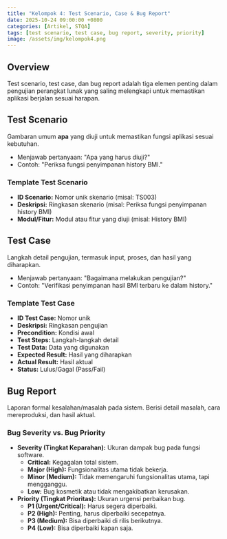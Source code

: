 ```yaml
---
title: "Kelompok 4: Test Scenario, Case & Bug Report"
date: 2025-10-24 09:00:00 +0800
categories: [Artikel, STQA]
tags: [test scenario, test case, bug report, severity, priority]
image: /assets/img/kelompok4.png
---
```


## Overview
Test scenario, test case, dan bug report adalah tiga elemen penting dalam pengujian perangkat lunak yang saling melengkapi untuk memastikan aplikasi berjalan sesuai harapan.

## Test Scenario
Gambaran umum **apa** yang diuji untuk memastikan fungsi aplikasi sesuai kebutuhan.
* Menjawab pertanyaan: "Apa yang harus diuji?"
* Contoh: "Periksa fungsi penyimpanan history BMI."

### Template Test Scenario
* **ID Scenario:** Nomor unik skenario (misal: TS003)
* **Deskripsi:** Ringkasan skenario (misal: Periksa fungsi penyimpanan history BMI)
* **Modul/Fitur:** Modul atau fitur yang diuji (misal: History BMI)

## Test Case
Langkah detail pengujian, termasuk input, proses, dan hasil yang diharapkan.
* Menjawab pertanyaan: "Bagaimana melakukan pengujian?"
* Contoh: "Verifikasi penyimpanan hasil BMI terbaru ke dalam history."

### Template Test Case
* **ID Test Case:** Nomor unik
* **Deskripsi:** Ringkasan pengujian
* **Precondition:** Kondisi awal
* **Test Steps:** Langkah-langkah detail
* **Test Data:** Data yang digunakan
* **Expected Result:** Hasil yang diharapkan
* **Actual Result:** Hasil aktual
* **Status:** Lulus/Gagal (Pass/Fail)

## Bug Report
Laporan formal kesalahan/masalah pada sistem. Berisi detail masalah, cara mereproduksi, dan hasil aktual.

### Bug Severity vs. Bug Priority
* **Severity (Tingkat Keparahan):** Ukuran dampak bug pada fungsi software.
    * **Critical:** Kegagalan total sistem.
    * **Major (High):** Fungsionalitas utama tidak bekerja.
    * **Minor (Medium):** Tidak memengaruhi fungsionalitas utama, tapi mengganggu.
    * **Low:** Bug kosmetik atau tidak mengakibatkan kerusakan.
* **Priority (Tingkat Prioritas):** Ukuran urgensi perbaikan bug.
    * **P1 (Urgent/Critical):** Harus segera diperbaiki.
    * **P2 (High):** Penting, harus diperbaiki secepatnya.
    * **P3 (Medium):** Bisa diperbaiki di rilis berikutnya.
    * **P4 (Low):** Bisa diperbaiki kapan saja.

